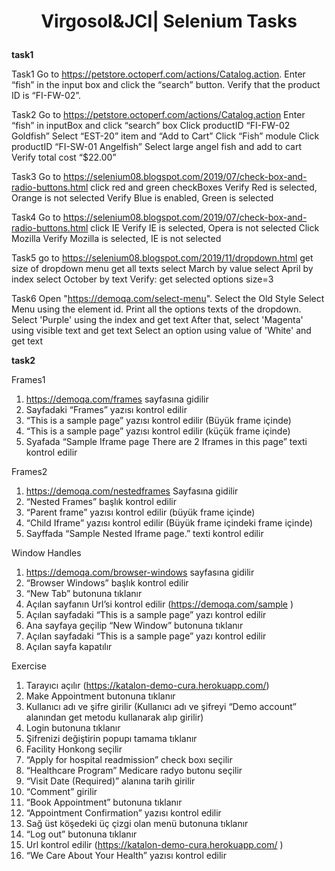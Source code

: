 # <p align="center"> Virgosol&JCI| Selenium Tasks </p>
**task1**

Task1
Go to https://petstore.octoperf.com/actions/Catalog.action.
Enter “fish” in the input box and click the “search” button.
Verify that the product ID is “FI-FW-02”.

Task2
Go to https://petstore.octoperf.com/actions/Catalog.action
Enter “fish” in inputBox and click “search” box
Click productID “FI-FW-02 Goldfish”
Select “EST-20” item and “Add to Cart”
Click “Fish” module
Click productID “FI-SW-01 Angelfish”
Select large angel fish and add to cart
Verify total cost “$22.00”

Task3
Go to https://selenium08.blogspot.com/2019/07/check-box-and-radio-buttons.html
click red and green checkBoxes
Verify Red is selected, Orange is not selected
Verify Blue is enabled, Green is selected

Task4
Go to https://selenium08.blogspot.com/2019/07/check-box-and-radio-buttons.html
click IE
Verify IE is selected, Opera is not selected
Click Mozilla
Verify Mozilla is selected, IE is not selected

Task5
go to https://selenium08.blogspot.com/2019/11/dropdown.html
get size of dropdown menu
get all texts
select March by value
select April by index
select October by text
Verify: get selected options size=3

Task6
Open "https://demoqa.com/select-menu".
Select the Old Style Select Menu using the element id.
Print all the options texts of the dropdown.
Select 'Purple' using the index and get text
After that, select 'Magenta' using visible text and get text
Select an option using value of 'White' and get text


**task2**

Frames1
1)    https://demoqa.com/frames sayfasına gidilir
2)    Sayfadaki “Frames” yazısı kontrol edilir 
3)    “This is a sample page” yazısı kontrol edilir (Büyük frame içinde)
4)    “This is a sample page” yazısı kontrol edilir (küçük frame içinde)
5)    Syafada “Sample Iframe page There are 2 Iframes in this page” texti kontrol edilir

Frames2
1)    https://demoqa.com/nestedframes Sayfasına gidilir
2)    “Nested Frames” başlık kontrol edilir 
3)    “Parent frame” yazısı kontrol edilir (büyük frame içinde)
4)    “Child Iframe” yazısı kontrol edilir (Büyük frame içindeki frame içinde)
5)    Sayffada “Sample Nested Iframe page.” texti kontrol edilir

Window Handles
1) https://demoqa.com/browser-windows sayfasına gidilir
2) “Browser Windows” başlık kontrol edilir 
3) “New Tab” butonuna tıklanır
4) Açılan sayfanın Url’si kontrol edilir (https://demoqa.com/sample )
5) Açılan sayfadaki “This is a sample page” yazı kontrol edilir
6) Ana sayfaya geçilip “New Window” butonuna tıklanır
7) Açılan sayfadaki “This is a sample page” yazı kontrol edilir
8) Açılan sayfa kapatılır

  
Exercise
1) Tarayıcı açılır (https://katalon-demo-cura.herokuapp.com/)
2) Make Appointment butonuna tıklanır
3) Kullanıcı adı ve şifre girilir (Kullanıcı adı ve şifreyi “Demo account” alanından get metodu kullanarak alıp girilir)
4) Login butonuna tıklanır
5) Şifrenizi değiştirin popupı tamama tıklanır
6) Facility Honkong seçilir
7) “Apply for hospital readmission” check boxı seçilir
8) “Healthcare Program” Medicare radyo butonu seçilir
9) “Visit Date (Required)” alanına tarih girilir
10) “Comment” girilir
11) “Book Appointment” butonuna tıklanır
12) “Appointment Confirmation” yazısı kontrol edilir
13) Sağ üst köşedeki üç çizgi olan menü butonuna tıklanır
14) “Log out” butonuna tıklanır
15) Url kontrol edilir (https://katalon-demo-cura.herokuapp.com/ )
16) “We Care About Your Health” yazısı kontrol edilir
